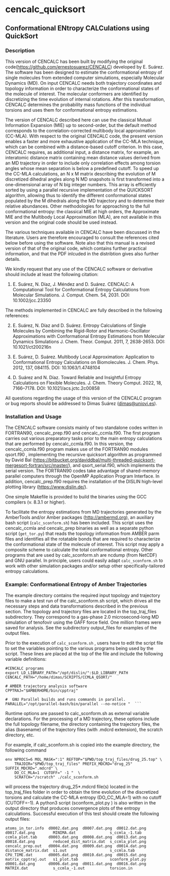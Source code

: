 # cencalc_quicksort

## Conformational ENtropy CALCulations using QuickSort

### Description

This version of CENCALC has been built by modifying the original code(https://github.com/ernestosuarez/CENCALC) developed by E. Suárez. The software has been designed to estimate the conformational entropy of single molecules from extended computer simulations, especially Molecular Dynamics (MD). On input CENCALC needs both trajectory coordinates and topology information in order to characterize the conformational states of the molecule of interest. The molecular conformers are identified by discretizing the time evolution of internal rotations. After this transformation, CENCALC determines the probability mass functions of the individual torsions and uses them for conformational entropy estimations. 

The version of CENCALC described here can use the classical Mutual Information Expansion (MIE) up to second-order, but the default method corresponds to the correlation-corrected multibody local approximation (CC-MLA). With respect to the original CENCALC code, the present version enables a faster and more exhaustive application of the CC-MLA technique, which can be combined with a distance-based cutoff criterion. In this case, CENCALC requires, as additional input, a distance matrix, for example, an interatomic distance matrix containing mean distance values derived from an MD trajectory in order to include only correlation effects among torsion angles whose mean separation is below a predefined cutoff. To speed up the CC-MLA calculations, an N x M matrix describing the evolution of M discretized dihedral angles along N MD snapshots is first transformed into a one-dimensional array of N big integer numbers. This array is efficiently sorted by using a parallel recursive implementation of the QUICKSORT algorithm, allowing thus to identify the different conformational states populated by the M dihedrals along the MD trajectory and to determine their relative abundances. Other methodologies for approaching to the full conformational entropy: the classical MIE at high orders, the Approximate MIE and the Multibody Local Approximation (MLA), are not available in this version and the original code should be used instead. 

The various techniques available in CENCALC have been discussed in the literature. Users are therefore encouraged to consult the references cited below before using the software. Note also that this manual is a revised version of that of the original code, which contains further practical information, and that the PDF inlcuded in the distribtion gives also further details.   

We kindly request that any use of the CENCALC software or derivative should include at least the following citation:

1)	E. Suárez, N. Díaz, J. Méndez and D. Suárez. CENCALC: A Computational Tool for Conformational Entropy Calculations from Molecular Simulations. J. Comput. Chem. 54, 2031. DOI: 10.1002/jcc.23350

The methods implemented in CENCALC are fully described in the following references: 

2)	E. Suárez, N. Díaz and D. Suárez. Entropy Calculations of Single Molecules by Combining the Rigid-Rotor and Harmonic-Oscillator Approximations with Conformational Entropy Estimations from Molecular Dynamics Simulations J. Chem. Theor. Comput. 2011, 7, 2638-2653. DOI: 10.1021/ct200216n

3)	E. Suárez, D. Suárez. Multibody Local Approximation: Application to Conformational Entropy Calculations on Biomolecules. J. Chem. Phys. 2012, 137, 084115. DOI: 10.1063/1.4748104

4)	D. Suárez and N. Díaz. Toward Reliable and Insightful Entropy Calculations on Flexible Molecules. J. Chem. Theory Comput. 2022, 18, 7166–7178. DOI: 10.1021/acs.jctc.2c00858

All questions regarding the usage of this version of the CENCALC program or bug reports should be addressed to Dimas Suárez (dimas@uniovi.es). 

### Installation and Usage

The CENCALC software consists mainly of two standalone codes written in FORTRAN90, cencalc_prep.f90 and cencalc_ccmla.f90. The first program carries out various preparatory tasks prior to the main entropy calculations that are performed by cencalc_ccmla.f90. In this version, the cencalc_ccmla.f90 program makes use of the FORTRAN90 modules qsort.f90 , implementing the recursive quicksort algorithm as programmed by David Bal (https://bitbucket.org/daviddbal/multi-threaded-quicksort-mergesort-fortran/src/master/), and qsort_serial.f90, which implements the serial version. The FORTRAN90 codes take advantage of shared-memory parallel computers through the OpenMP Application Program Interface. In addition, cencalc_prep.f90 requires the installation of the DISLIN high-level plotting library (https://www.dislin.de/). 

One simple Makefile is provided to build the binaries using the GCC compilers (v. 8.3.1 or higher).

To facilitate the entropy estimations from MD trajectories generated by the AmberTools and/or Amber packages (http://ambermd.org), an auxiliary bash script (`calc_sconform.sh`) has been included. This script uses the cencalc_ccmla and cencalc_prep binaries as well as a separate python script (`get_tor.py`) that reads the topology information from AMBER parm files and identifies all the rotatable bonds that are required to characterize the conformational state of the molecule of interest. This script may apply a composite scheme to calculate the total conformational entropy. Other programs that are used by calc_sconform.sh are ncdump (from NetCDF) and GNU parallel. In principle, users could easily adapt `calc_sconform.sh` to work with other simulation packages and/or setup other specifically-tailored entropy calculations. 

### Example: Conformational Entropy of Amber Trajectories 

The example directory contains the required input topology and trajectory files to make a test run of the calc_sconform.sh script, which drives all the necessary steps and data transformations described in the previous section. The topology and trajectory files are located in the top_traj_files subdirectory. They correspond to a gas-phase 2.0 microsecond-long MD simulation of tenofovir using the GAFF force field. One million frames were saved for analysis. See the subdirectory output_files for examples of the output files.

Prior to the execution of `calc_sconform.sh` , users have to edit the script file to set the variables pointing to the various programs being used by the script. These lines are placed at the top of the file and include the following variable definitions:

```
#CENCALC programs
export LD_LIBRARY_PATH="/opt/dislin/":$LD_LIBRARY_PATH
CENCALC_PATH="/home/dimas/SCRIPTS/CCMLA_QSORT/"

# AMBER trajectory analysis software
CPPTRAJ="$AMBERHOME/bin/cpptraj"

#  GNU Parallel builds and runs commands in parallel. 
PARALLEL="/opt/parallel-bash/bin/parallel --no-notice "  ```
```

Runtime options are passed to calc_sconform.sh as external variable declarations. For the processing of a MD trajectory, these options include the full topology filename, the directory containing the trajectory files, the alias (basename) of the trajectory files (with .mdcrd extension), the scratch directory, etc. 

For example, if calc_sconform.sh is copied into the example directory, the following command

```
env NPROCS=6 MOL_MASK=":1" REFTOP="$PWD/top_traj_files/drug_25.top" \
    TRAJDIR="$PWD/top_traj_files" PREFIX_MDCRD="drug_25" SUFFIX_MDCRD=".mdcrd" \
    DO_CC_MLA=1  CUTOFF=" -1 "  \
    SCRATCH="/scratch" ./calc_sconform.sh
```

will process the trajectory drug_25*.mdcrd file(s) located in the top_traj_files folder in order to obtain the time evolution of the discretized torsions and calculate the CC-MLA entropy (DO_CC_MLA=1) with no cutoff (CUTOFF=-1). A python3 script (sconform_plot.py ) is also written in the output directory that produces  convergence plots of the entropy calculations. Successful execution of this test should create the following output files:

```
atoms_in_tor.info  d0002.dat.png  d0007.dat.png  d0012.dat.png  d0017.dat.png        MINIMA.dat               s_ccmla_-1.tab
ccmla_plot.tab     d0003.dat.png  d0008.dat.png  d0013.dat.png  d0018.dat.png        reduced_dist_matrix.dat  s_ccmla_plot.png
cencalc_prep.out   d0004.dat.png  d0009.dat.png  d0014.dat.png  distance_matrix.dat  s1.out                   s_ccmla.tab
CPU_TIME.dat       d0005.dat.png  d0010.dat.png  d0015.dat.png  matrix_cpptraj.out   s1_plot.tab              sconform_plot.py
d0001.dat.png      d0006.dat.png  d0011.dat.png  d0016.dat.png  MATRIX.dat           s_ccmla_-1.out           torsion.in
```

